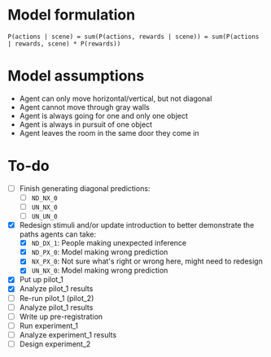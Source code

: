 # Model formulation

```
P(actions | scene) = sum(P(actions, rewards | scene)) = sum(P(actions | rewards, scene) * P(rewards))
```

# Model assumptions

- Agent can only move horizontal/vertical, but not diagonal
- Agent cannot move through gray walls
- Agent is always going for one and only one object
- Agent is always in pursuit of one object
- Agent leaves the room in the same door they come in

# To-do

- [ ] Finish generating diagonal predictions:
	- [ ] `ND_NX_0`
	- [ ] `UN_NX_0`
	- [ ] `UN_UN_0`
- [X] Redesign stimuli and/or update introduction to better demonstrate the paths agents can take:
	- [X] `ND_DX_1`: People making unexpected inference
	- [X] `ND_PX_0`: Model making wrong prediction
	- [X] `NX_PX_0`: Not sure what's right or wrong here, might need to redesign
	- [X] `UN_NX_0`: Model making wrong prediction
- [X] Put up pilot_1
- [X] Analyze pilot_1 results
- [ ] Re-run pilot_1 (pilot_2)
- [ ] Analyze pilot_1 results
- [ ] Write up pre-registration
- [ ] Run experiment_1
- [ ] Analyze experiment_1 results
- [ ] Design experiment_2